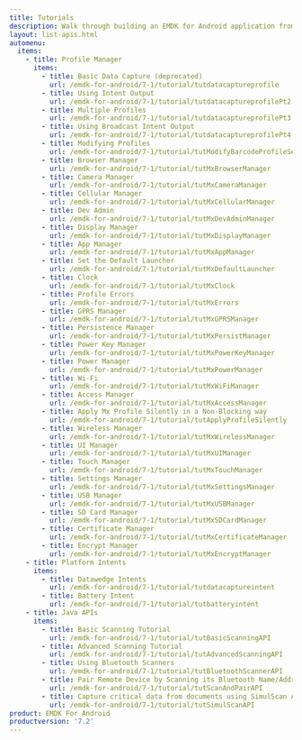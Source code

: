 ```yaml
---
title: Tutorials
description: Walk through building an EMDK for Android application from the ground up with one of the following tutorials. Each tutorial includes step by step instructions and associate code.
layout: list-apis.html
automenu:
  items:
    - title: Profile Manager
      items:
        - title: Basic Data Capture (deprecated)
          url: /emdk-for-android/7-1/tutorial/tutdatacaptureprofile
        - title: Using Intent Output
          url: /emdk-for-android/7-1/tutorial/tutdatacaptureprofilePt2
        - title: Multiple Profiles
          url: /emdk-for-android/7-1/tutorial/tutdatacaptureprofilePt3
        - title: Using Broadcast Intent Output
          url: /emdk-for-android/7-1/tutorial/tutdatacaptureprofilePt4
        - title: Modifying Profiles
          url: /emdk-for-android/7-1/tutorial/tutModifyBarcodeProfileSettings
        - title: Browser Manager
          url: /emdk-for-android/7-1/tutorial/tutMxBrowserManager
        - title: Camera Manager
          url: /emdk-for-android/7-1/tutorial/tutMxCameraManager
        - title: Cellular Manager
          url: /emdk-for-android/7-1/tutorial/tutMxCellularManager
        - title: Dev Admin
          url: /emdk-for-android/7-1/tutorial/tutMxDevAdminManager
        - title: Display Manager
          url: /emdk-for-android/7-1/tutorial/tutMxDisplayManager
        - title: App Manager
          url: /emdk-for-android/7-1/tutorial/tutMxAppManager
        - title: Set the Default Launcher
          url: /emdk-for-android/7-1/tutorial/tutMxDefaultLauncher
        - title: Clock
          url: /emdk-for-android/7-1/tutorial/tutMxClock
        - title: Profile Errors
          url: /emdk-for-android/7-1/tutorial/tutMxErrors
        - title: GPRS Manager
          url: /emdk-for-android/7-1/tutorial/tutMxGPRSManager
        - title: Persistence Manager
          url: /emdk-for-android/7-1/tutorial/tutMxPersistManager
        - title: Power Key Manager
          url: /emdk-for-android/7-1/tutorial/tutMxPowerKeyManager
        - title: Power Manager
          url: /emdk-for-android/7-1/tutorial/tutMxPowerManager
        - title: Wi-Fi
          url: /emdk-for-android/7-1/tutorial/tutMxWiFiManager
        - title: Access Manager
          url: /emdk-for-android/7-1/tutorial/tutMxAccessManager
        - title: Apply Mx Profile Silently in a Non-Blocking way
          url: /emdk-for-android/7-1/tutorial/tutApplyProfileSilently
        - title: Wireless Manager
          url: /emdk-for-android/7-1/tutorial/tutMxWirelessManager
        - title: UI Manager
          url: /emdk-for-android/7-1/tutorial/tutMxUIManager
        - title: Touch Manager
          url: /emdk-for-android/7-1/tutorial/tutMxTouchManager
        - title: Settings Manager
          url: /emdk-for-android/7-1/tutorial/tutMxSettingsManager
        - title: USB Manager
          url: /emdk-for-android/7-1/tutorial/tutMxUSBManager
        - title: SD Card Manager
          url: /emdk-for-android/7-1/tutorial/tutMxSDCardManager
        - title: Certificate Manager
          url: /emdk-for-android/7-1/tutorial/tutMxCertificateManager
        - title: Encrypt Manager
          url: /emdk-for-android/7-1/tutorial/tutMxEncryptManager
    - title: Platform Intents
      items:
        - title: Datawedge Intents
          url: /emdk-for-android/7-1/tutorial/tutdatacaptureintent
        - title: Battery Intent
          url: /emdk-for-android/7-1/tutorial/tutbatteryintent
    - title: Java APIs
      items:
        - title: Basic Scanning Tutorial
          url: /emdk-for-android/7-1/tutorial/tutBasicScanningAPI
        - title: Advanced Scanning Tutorial
          url: /emdk-for-android/7-1/tutorial/tutAdvancedScanningAPI
        - title: Using Bluetooth Scanners
          url: /emdk-for-android/7-1/tutorial/tutBluetoothScannerAPI
        - title: Pair Remote Device by Scanning its Bluetooth Name/Address
          url: /emdk-for-android/7-1/tutorial/tutScanAndPairAPI
        - title: Capture critical data from documents using SimulScan API
          url: /emdk-for-android/7-1/tutorial/tutSimulScanAPI
product: EMDK For Android
productversion: '7.2'
---
```



















